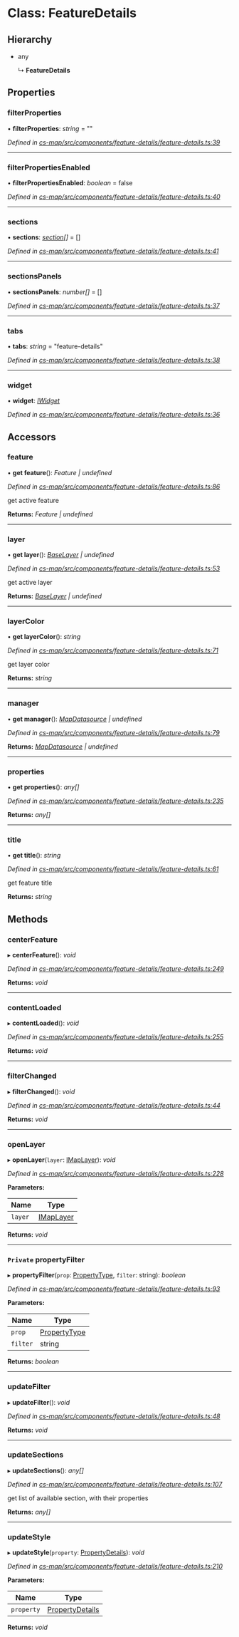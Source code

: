 # Class: FeatureDetails

## Hierarchy

* any

  ↳ **FeatureDetails**

## Properties

###  filterProperties

• **filterProperties**: *string* = ""

*Defined in [cs-map/src/components/feature-details/feature-details.ts:39](https://github.com/RichardHovenkamp/csnext/blob/6deb7f51/packages/cs-map/src/components/feature-details/feature-details.ts#L39)*

___

###  filterPropertiesEnabled

• **filterPropertiesEnabled**: *boolean* = false

*Defined in [cs-map/src/components/feature-details/feature-details.ts:40](https://github.com/RichardHovenkamp/csnext/blob/6deb7f51/packages/cs-map/src/components/feature-details/feature-details.ts#L40)*

___

###  sections

• **sections**: *[section](_cs_map_src_components_feature_details_feature_details_.section.md)[]* =  []

*Defined in [cs-map/src/components/feature-details/feature-details.ts:41](https://github.com/RichardHovenkamp/csnext/blob/6deb7f51/packages/cs-map/src/components/feature-details/feature-details.ts#L41)*

___

###  sectionsPanels

• **sectionsPanels**: *number[]* =  []

*Defined in [cs-map/src/components/feature-details/feature-details.ts:37](https://github.com/RichardHovenkamp/csnext/blob/6deb7f51/packages/cs-map/src/components/feature-details/feature-details.ts#L37)*

___

###  tabs

• **tabs**: *string* = "feature-details"

*Defined in [cs-map/src/components/feature-details/feature-details.ts:38](https://github.com/RichardHovenkamp/csnext/blob/6deb7f51/packages/cs-map/src/components/feature-details/feature-details.ts#L38)*

___

###  widget

• **widget**: *[IWidget](../interfaces/_cs_core_src_widget_widget_.iwidget.md)*

*Defined in [cs-map/src/components/feature-details/feature-details.ts:36](https://github.com/RichardHovenkamp/csnext/blob/6deb7f51/packages/cs-map/src/components/feature-details/feature-details.ts#L36)*

## Accessors

###  feature

• **get feature**(): *Feature | undefined*

*Defined in [cs-map/src/components/feature-details/feature-details.ts:86](https://github.com/RichardHovenkamp/csnext/blob/6deb7f51/packages/cs-map/src/components/feature-details/feature-details.ts#L86)*

get active feature

**Returns:** *Feature | undefined*

___

###  layer

• **get layer**(): *[BaseLayer](_cs_map_src_layers_base_layer_.baselayer.md) | undefined*

*Defined in [cs-map/src/components/feature-details/feature-details.ts:53](https://github.com/RichardHovenkamp/csnext/blob/6deb7f51/packages/cs-map/src/components/feature-details/feature-details.ts#L53)*

get active layer

**Returns:** *[BaseLayer](_cs_map_src_layers_base_layer_.baselayer.md) | undefined*

___

###  layerColor

• **get layerColor**(): *string*

*Defined in [cs-map/src/components/feature-details/feature-details.ts:71](https://github.com/RichardHovenkamp/csnext/blob/6deb7f51/packages/cs-map/src/components/feature-details/feature-details.ts#L71)*

get layer color

**Returns:** *string*

___

###  manager

• **get manager**(): *[MapDatasource](_cs_map_src_datasources_map_datasource_.mapdatasource.md) | undefined*

*Defined in [cs-map/src/components/feature-details/feature-details.ts:79](https://github.com/RichardHovenkamp/csnext/blob/6deb7f51/packages/cs-map/src/components/feature-details/feature-details.ts#L79)*

**Returns:** *[MapDatasource](_cs_map_src_datasources_map_datasource_.mapdatasource.md) | undefined*

___

###  properties

• **get properties**(): *any[]*

*Defined in [cs-map/src/components/feature-details/feature-details.ts:235](https://github.com/RichardHovenkamp/csnext/blob/6deb7f51/packages/cs-map/src/components/feature-details/feature-details.ts#L235)*

**Returns:** *any[]*

___

###  title

• **get title**(): *string*

*Defined in [cs-map/src/components/feature-details/feature-details.ts:61](https://github.com/RichardHovenkamp/csnext/blob/6deb7f51/packages/cs-map/src/components/feature-details/feature-details.ts#L61)*

get feature title

**Returns:** *string*

## Methods

###  centerFeature

▸ **centerFeature**(): *void*

*Defined in [cs-map/src/components/feature-details/feature-details.ts:249](https://github.com/RichardHovenkamp/csnext/blob/6deb7f51/packages/cs-map/src/components/feature-details/feature-details.ts#L249)*

**Returns:** *void*

___

###  contentLoaded

▸ **contentLoaded**(): *void*

*Defined in [cs-map/src/components/feature-details/feature-details.ts:255](https://github.com/RichardHovenkamp/csnext/blob/6deb7f51/packages/cs-map/src/components/feature-details/feature-details.ts#L255)*

**Returns:** *void*

___

###  filterChanged

▸ **filterChanged**(): *void*

*Defined in [cs-map/src/components/feature-details/feature-details.ts:44](https://github.com/RichardHovenkamp/csnext/blob/6deb7f51/packages/cs-map/src/components/feature-details/feature-details.ts#L44)*

**Returns:** *void*

___

###  openLayer

▸ **openLayer**(`layer`: [IMapLayer](../interfaces/_cs_map_src_classes_imap_layer_.imaplayer.md)): *void*

*Defined in [cs-map/src/components/feature-details/feature-details.ts:228](https://github.com/RichardHovenkamp/csnext/blob/6deb7f51/packages/cs-map/src/components/feature-details/feature-details.ts#L228)*

**Parameters:**

Name | Type |
------ | ------ |
`layer` | [IMapLayer](../interfaces/_cs_map_src_classes_imap_layer_.imaplayer.md) |

**Returns:** *void*

___

### `Private` propertyFilter

▸ **propertyFilter**(`prop`: [PropertyType](_cs_map_src_classes_feature_type_.propertytype.md), `filter`: string): *boolean*

*Defined in [cs-map/src/components/feature-details/feature-details.ts:93](https://github.com/RichardHovenkamp/csnext/blob/6deb7f51/packages/cs-map/src/components/feature-details/feature-details.ts#L93)*

**Parameters:**

Name | Type |
------ | ------ |
`prop` | [PropertyType](_cs_map_src_classes_feature_type_.propertytype.md) |
`filter` | string |

**Returns:** *boolean*

___

###  updateFilter

▸ **updateFilter**(): *void*

*Defined in [cs-map/src/components/feature-details/feature-details.ts:48](https://github.com/RichardHovenkamp/csnext/blob/6deb7f51/packages/cs-map/src/components/feature-details/feature-details.ts#L48)*

**Returns:** *void*

___

###  updateSections

▸ **updateSections**(): *any[]*

*Defined in [cs-map/src/components/feature-details/feature-details.ts:107](https://github.com/RichardHovenkamp/csnext/blob/6deb7f51/packages/cs-map/src/components/feature-details/feature-details.ts#L107)*

get list of available section, with their properties

**Returns:** *any[]*

___

###  updateStyle

▸ **updateStyle**(`property`: [PropertyDetails](_cs_map_src_components_feature_details_feature_details_.propertydetails.md)): *void*

*Defined in [cs-map/src/components/feature-details/feature-details.ts:210](https://github.com/RichardHovenkamp/csnext/blob/6deb7f51/packages/cs-map/src/components/feature-details/feature-details.ts#L210)*

**Parameters:**

Name | Type |
------ | ------ |
`property` | [PropertyDetails](_cs_map_src_components_feature_details_feature_details_.propertydetails.md) |

**Returns:** *void*
